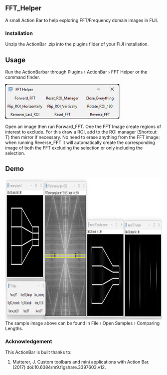 ## FFT_Helper
 A small Action Bar to help exploring FFT/Frequency domain images in FIJI.
 
### Installation
 Unzip the ActionBar .zip into the plugins filder of your FIJI installation.
 
 ## Usage
Run the ActionBarbar through Plugins › ActionBar › FFT Helper or the command finder.

<img src="https://github.com/LiorPytowski/FFT_Helper/blob/main/ActionBar_snapshot.png" alt="ActionBar_snapshot" width="366" height="110">

Open an image then run Forward_FFT. 
One the FFT Image create regions of interest to exclude. For this draw a ROI, add to the ROI manager (Shortcut: T) then mirror if necessary.
No need to erase anything from the FFT image: when running Reverse_FFT it will automatically create the corresponding image of both the FFT excluding the selection or only including the selection.

## Demo
<img src="https://github.com/LiorPytowski/FFT_Helper/blob/main/demo.png" alt="Demo" width="1484" height="452">
The sample image above can be found in File › Open Samples › Comparing Lengths.


### Acknowledgement
This ActionBar is built thanks to: 

1. Mutterer, J. Custom toolbars and mini applications with Action Bar. (2017) doi:10.6084/m9.figshare.3397603.v12.